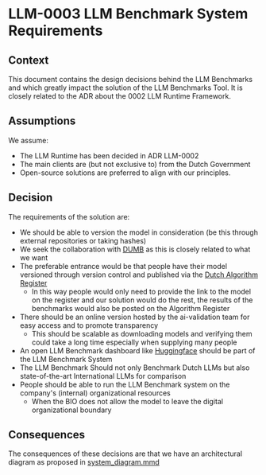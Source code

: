 # LLM-0003 LLM Benchmark System Requirements

## Context

This document contains the design decisions behind the LLM Benchmarks and which greatly impact the solution of the LLM
Benchmarks Tool. It is closely related to the ADR about the 0002 LLM Runtime Framework.

## Assumptions

We assume:
- The LLM Runtime has been decided in ADR LLM-0002
- The main clients are (but not exclusive to) from the Dutch Government
- Open-source solutions are preferred to align with our principles.

## Decision

The requirements of the solution are:

- We should be able to version the model in consideration (be this through external repositories or taking hashes)
- We seek the collaboration with [DUMB](https://dumbench.nl/) as this is closely related to what we want
- The preferable entrance would be that people have their model versioned through version control and published via
the [Dutch Algorithm Register](https://algoritmes.overheid.nl/nl)
    - In this way people would only need to provide the link to the model on the register and our solution would do the
    rest, the results of the benchmarks would also be posted on the Algorithm Register
- There should be an online version hosted by the ai-validation team for easy access and to promote transparency
    - This should be scalable as downloading models and verifying them could take a long time especially when supplying
    many people
- An open LLM Benchmark dashboard like [Huggingface](https://huggingface.co/spaces/HuggingFaceH4/open_llm_leaderboard) 
should be part of the LLM Benchmark System
- The LLM Benchmark Should not only Benchmark Dutch LLMs but also state-of-the-art International LLMs for comparison
- People should be able to run the LLM Benchmark system on the company's (internal) organizational resources
    - When the BIO does not allow the model to leave the digital organizational boundary

## Consequences

The consequences of these decisions are that we have an architectural diagram as proposed in [system_diagram.mmd](..%2FDocs%2Fsystem_diagram.mmd)
